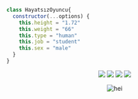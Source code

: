 ```js
class HayatsızOyuncu{
  constructor(...options) {
    this.height = "1.72"
    this.weight = "66"
    this.type = "human"
    this.job = "student"
    this.sex = "male"
  }
}
```


<p align="center">
 <a href="https://discord.com/users/919634644125761646"><img src="https://img.shields.io/badge/HAYATSIZ OYUNCU%20-7289DA.svg?&style=for-the-badge&logo=discord&logoColor=white"></a>
     <a href="https://www.instagram.com/Hayatsiz_Oyuncu/" target"blank_"><img src="https://img.shields.io/badge/INSTAGRAM%20-DC3175.svg?&style=for-the-badge&logo=instagram&logoColor=white"></a>
<a href="https://github.com/HayatsizOyuncu"><img src="https://img.shields.io/badge/HAYATSIZ OYUNCU%20-1d202b.svg?&style=for-the-badge&logo=github&logoColor=white"></a>
<a href="https://discord.gg/nMHRsz84r7"><img src="https://img.shields.io/badge/Λlpha%20-7289DA.svg?&style=for-the-badge&logo=discord&logoColor=white"></a>
  
  <p align="center">
<img src="https://cdn.discordapp.com/attachments/615277331413467155/931292433847840838/68747470733a2f2f63646e2e646973636f72646170702e636f6d2f6174746163686d656e74732f3835323538383934313436373332303333302f3839333534333834373933363830323838362f4e65775f50726f6a6563745f382e6a7067.jpg" alt="hei"/>
